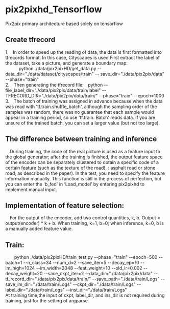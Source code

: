 # pix2pixhd_Tensorflow
Pix2pix primary architecture based solely on tensorflow
## Create tfrecord
1.&#8195;In order to speed up the reading of data, the data is first formatted into tfrecords format. In this case, Cityscapes is used.First extract the label of the dataset, take a picture, and generate a boundary map:<br>
&#8195;&#8195;&#8195;python ./data/pix2pixHD/get_data.py --data_dir="./data/dataset/cityscapes/train" -- save_dir="./data/pix2pix/data" --phase="train"<br>
2.&#8195;Then generating the tfrecord file:&#8195;python --file_label_dir="./data/pix2pix/data/train/label" --TFRECORD_DIR="./data/pix2pix/data/train/" --phase="train" --epoch=1000<br>
3.&#8195;The batch of training was assigned in advance because when the data was read with 'tf.train.shuffle_batch', although the sampling order of the samples was random, there was no guarantee that each sample would appear in a training period, so use 'tf.train. Batch' reads data. If you are unsure of the trained batch, you can set a larger value (but not too large).<br>
## The difference between training and inference
&#8195;During training, the code of the real picture is used as a feature input to the global generator; after the training is finished, the output feature space of the encoder can be separately clustered to obtain a specific code of a certain feature (such as the texture of the road). : asphalt road or stone road, as described in the paper). In the test, you need to specify the feature information manually. This function is still in the process of perfection, but you can enter the 'b_fed' in ‘Load_model’ by entering pix2pixhd to implement manual input.<br>
## Implementation of feature selection:
&#8195;For the output of the encoder, add two control quantities, k, b. Output = output(encoder) * k + b. When training, k=1, b=0; when inference, k=0, b is a manually added feature value.<br>
## Train:
&#8195;&#8195;python ./data/pix2pixHD/train_test.py --phase="train" --epoch=500 --batch=1 --n_class=34 --num_d=2 --save_iter=5 --decay_ep=10 --im_high=1024 --im_width=2048 --feat_weight=10 --old_lr=0.002 --decay_weight=20 --sace_ckpt_iter=2 --data_dir="./data/pix2pix/data" --tf_record_dir="./data/pix2pix/data/train/" --save_path="./data/train/Logs" --save_im_dir="./data/train/Logs" --ckpt_dir="./data/train/Logs" --label_dir="./data/train/Logs" --inst_dir="./data/train/Logs"<br>
At training time,the input of ckpt, label_dir, and ins_dir is not required during training, just for the setting of argparse.
